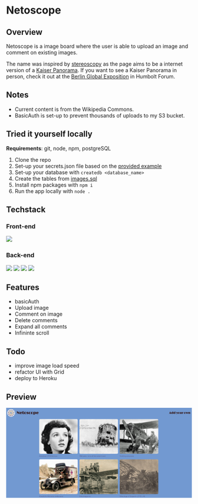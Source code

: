 # Netoscope

## Overview

Netoscope is a image board where the user is able to upload an image
and comment on existing images.

The name was inspired by
[stereoscopy](https://en.wikipedia.org/wiki/Stereoscopy) as the page
aims to be a internet version of a
[Kaiser Panorama](https://en.wikipedia.org/wiki/Stereoscopy). If you
want to see a Kaiser Panorama in person, check it out at the
[Berlin Global Exposition](https://en.wikipedia.org/wiki/Stereoscopy)
in Humbolt Forum.

## Notes

-   Current content is from the Wikipedia Commons.
-   BasicAuth is set-up to prevent thousands of uploads to my S3
    bucket.

## Tried it yourself locally

**Requirements**: git, node, npm, postgreSQL

1. Clone the repo
2. Set-up your secrets.json file based on the
   [provided example](https://github.com/Tinux-18/Netoscope/blob/main/secrets_example.json)
3. Set-up your database with `createdb <database_name>`
4. Create the tables from
   [images.sql](https://github.com/Tinux-18/Netoscope/blob/main/sql/images.sql)
5. Install npm packages with `npm i`
6. Run the app locally with `node .`

## Techstack

### Front-end

![](https://img.shields.io/badge/-Vue.js-4FC08D?logo=Vue.js&logoColor=white)

### Back-end

![](https://img.shields.io/badge/-Node.js-339933?logo=Node.js&logoColor=white)&nbsp;![](https://img.shields.io/badge/-Express-000000?logo=Express&logoColor=white)&nbsp;![](https://img.shields.io/badge/-PostgreSQL-4169E1?logo=PostgreSQL&logoColor=white)&nbsp;![](https://img.shields.io/badge/-AWS%20S3-569A31?logo=Amazon-S3&logoColor=white)

## Features

-   basicAuth
-   Upload image
-   Comment on image
-   Delete comments
-   Expand all comments
-   Infininte scroll

## Todo

-   improve image load speed
-   refactor UI with Grid
-   deploy to Heroku

## Preview

<img align="left" alt="linkedin" src="previews/netoscope_landing_preview.png" />
